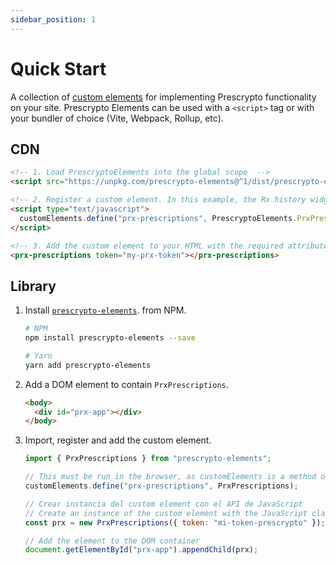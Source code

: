 ```yaml
---
sidebar_position: 1
---
```


# Quick Start

A collection of [custom elements](https://web.dev/custom-elements-v1/) for implementing Prescrypto functionality on your site. Prescrypto Elements can be used with a `<script>` tag or with your bundler of choice (Vite, Webpack, Rollup, etc).

## CDN

```html
<!-- 1. Load PrescryptoElements into the global scope  -->
<script src="https://unpkg.com/prescrypto-elements@^1/dist/prescrypto-elements.umd.js"></script>

<!-- 2. Register a custom element. In this example, the Rx history widget "PrxPrescriptions" -->
<script type="text/javascript">
  customElements.define("prx-prescriptions", PrescryptoElements.PrxPrescriptions);
</script>

<!-- 3. Add the custom element to your HTML with the required attributes -->
<prx-prescriptions token="my-prx-token"></prx-prescriptions>
```

## Library

1. Install [`prescrypto-elements`](https://www.npmjs.com/package/prescrypto-elements). from NPM.

    ```sh
    # NPM
    npm install prescrypto-elements --save

    # Yarn
    yarn add prescrypto-elements
    ```

2. Add a DOM element to contain `PrxPrescriptions`.

    ```html
    <body>
      <div id="prx-app"></div>
    </body>
    ```

3. Import, register and add the custom element.

    ```js
    import { PrxPrescriptions } from "prescrypto-elements";

    // This must be run in the browser, as customElements is a method of window
    customElements.define("prx-prescriptions", PrxPrescriptions);

    // Crear instancia del custom element con el API de JavaScript
    // Create an instance of the custom element with the JavaScript class API
    const prx = new PrxPrescriptions({ token: "mi-token-prescrypto" });

    // Add the element to the DOM container
    document.getElementById("prx-app").appendChild(prx);
    ```
